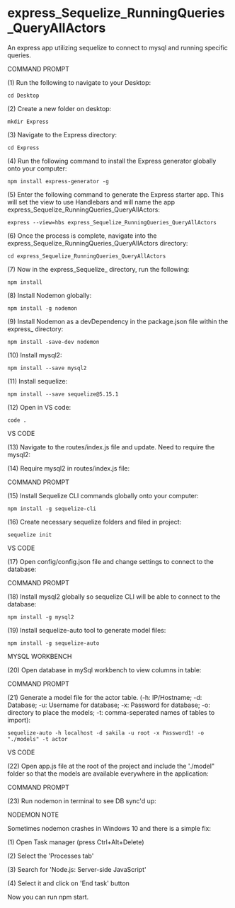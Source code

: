 # express_Sequelize_RunningQueries_QueryAllActors
An express app utilizing sequelize to connect to mysql and running specific queries. 

COMMAND PROMPT

(1) Run the following to navigate to your Desktop: 

    cd Desktop

(2) Create a new folder on desktop: 

    mkdir Express

(3) Navigate to the Express directory: 

    cd Express

(4) Run the following command to install the Express generator globally onto your computer: 

    npm install express-generator -g

(5) Enter the following command to generate the Express starter app. This will set the view to use Handlebars and will name the app express_Sequelize_RunningQueries_QueryAllActors: 

    express --view=hbs express_Sequelize_RunningQueries_QueryAllActors

(6) Once the process is complete, navigate into the express_Sequelize_RunningQueries_QueryAllActors directory: 

    cd express_Sequelize_RunningQueries_QueryAllActors

(7) Now in the express_Sequelize_ directory, run the following: 

    npm install

(8) Install Nodemon globally: 

    npm install -g nodemon
    
(9) Install Nodemon as a devDependency in the package.json file within the express_ directory:

    npm install -save-dev nodemon
    
(10) Install mysql2:

    npm install --save mysql2

(11) Install sequelize: 

    npm install --save sequelize@5.15.1

(12) Open in VS code:

    code . 


VS CODE

(13) Navigate to the routes/index.js file and update. Need to require the mysql2: 


(14) Require mysql2 in routes/index.js file: 

COMMAND PROMPT

(15) Install Sequelize CLI commands globally onto your computer: 

    npm install -g sequelize-cli

(16) Create necessary sequelize folders and filed in project:

    sequelize init
    

VS CODE

(17) Open config/config.json file and change settings to connect to the database: 

COMMAND PROMPT

(18) Install mysql2 globally so sequelize CLI will be able to connect to the database:

    npm install -g mysql2
    
(19) Install sequelize-auto tool to generate model files: 

    npm install -g sequelize-auto

    
MYSQL WORKBENCH

(20) Open database in mySql workbench to view columns in table: 

COMMAND PROMPT

(21) Generate a model file for the actor table. (-h: IP/Hostname; -d: Database; -u: Username for database; -x: Password for database; -o: directory to place the models; -t: comma-seperated names of tables to import):  

    sequelize-auto -h localhost -d sakila -u root -x Password1! -o "./models" -t actor
    
VS CODE

(22) Open app.js file at the root of the project and include the './model" folder so that the models are available everywhere in the application: 

COMMAND PROMPT

(23) Run nodemon in terminal to see DB sync'd up: 


NODEMON NOTE

Sometimes nodemon crashes in Windows 10 and there is a simple fix:

(1) Open Task manager (press Ctrl+Alt+Delete)

(2) Select the 'Processes tab'

(3) Search for 'Node.js: Server-side JavaScript'

(4) Select it and click on 'End task' button

Now you can run npm start.
